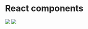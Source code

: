 # React components

![](https://travis-ci.org/jrbros/react-components.svg)
![](https://coveralls.io/repos/github/jrbros/react-components/badge.svg?branch=master)
